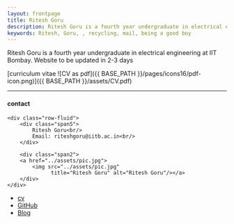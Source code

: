 ```yaml
---
layout: frontpage
title: Ritesh Goru
description: Ritesh Goru is a fourth year undergraduate in electrical engineering at IIT Bombay. 
keywords: Ritesh, Goru, , recycling, mail, being a good boy
---
```


Ritesh Goru is a fourth year undergraduate in electrical engineering at IIT Bombay. Website to be updated in 2-3 days

[curriculum vitae ![CV as pdf]({{ BASE_PATH }}/pages/icons16/pdf-icon.png)]({{ BASE_PATH }}/assets/CV.pdf)<br/>


---


<div class="container">
<h4><a name="contact"></a>contact</h4>

    <div class="row-fluid">
        <div class="span5">
            Ritesh Goru<br/>
            Email: riteshgoru@iitb.ac.in<br/>
        </div>

        <div class="span2">
        <a href="../assets/pic.jpg">
            <img src="../assets/pic.jpg"
                  title="Ritesh Goru" alt="Ritesh Goru"/></a>
        </div>
    </div>
</div>

<div class="navbar">
  <div class="navbar-inner">
      <ul class="nav">
          <li><a href="{{ BASE_PATH }}/assets/CV1.pdf">cv</a></li>
          <li><a href="https://github.com/BlackWingedKing">GitHub</a></li>
          <li><a href="https://github.com/BlackWingedKing/blog">Blog</a></li>
          <!-- <li><a href="https://twitter.com/dog_feelings">Twitter (@dog_feelings)</a></li> -->
      </ul>
  </div>
</div>